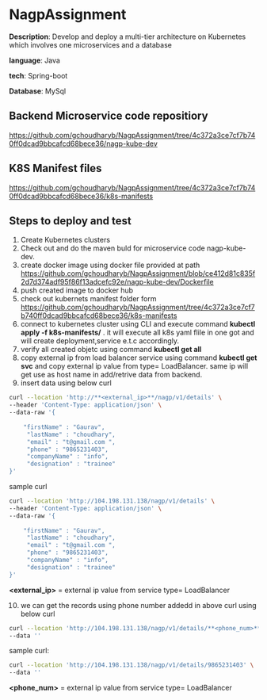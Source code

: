 # NagpAssignment
**Description**: Develop and deploy a multi-tier architecture on Kubernetes which involves one
microservices and a database

**language**: Java

**tech**: Spring-boot

**Database**: MySql

## Backend Microservice code repositiory

https://github.com/gchoudharyb/NagpAssignment/tree/4c372a3ce7cf7b740ff0dcad9bbcafcd68bece36/nagp-kube-dev


## K8S Manifest files

https://github.com/gchoudharyb/NagpAssignment/tree/4c372a3ce7cf7b740ff0dcad9bbcafcd68bece36/k8s-manifests


## Steps to deploy and test

1. Create Kubernetes clusters
2. Check out and do the maven buld for microservice code nagp-kube-dev.
3. create docker image using docker file provided at path https://github.com/gchoudharyb/NagpAssignment/blob/ce412d81c835f2d7d374adf95f86f13adcefc92e/nagp-kube-dev/Dockerfile
4. push created image to docker hub
5. check out kubernets manifest folder form https://github.com/gchoudharyb/NagpAssignment/tree/4c372a3ce7cf7b740ff0dcad9bbcafcd68bece36/k8s-manifests
6. connect to kubernetes cluster using CLI and execute command **kubectl apply -f k8s-manifests/** . it will execute all k8s yaml flile in one got and will create deployment,service e.t.c accordingly.
7. verify all created objetc using command **kubectl get all**
8. copy external ip from load balancer service using command **kubectl get svc** and copy external ip value from type= LoadBalancer. same ip will get use as host name in add/retrive data from backend.
9. insert data using below curl

```bash
curl --location 'http://**<external_ip>**/nagp/v1/details' \
--header 'Content-Type: application/json' \
--data-raw '{
    
	"firstName" : "Gaurav",
	 "lastName" : "choudhary",
	 "email" : "t@gmail.com ",
	 "phone" : "9865231403",
	 "companyName" : "info",
	 "designation" : "trainee"
}'
```
sample curl
```bash
curl --location 'http://104.198.131.138/nagp/v1/details' \
--header 'Content-Type: application/json' \
--data-raw '{
    
	"firstName" : "Gaurav",
	 "lastName" : "choudhary",
	 "email" : "t@gmail.com ",
	 "phone" : "9865231403",
	 "companyName" : "info",
	 "designation" : "trainee"
}'
```
**<external_ip>** = external ip value from service type= LoadBalancer


10. we can get the records using phone number addedd in above curl using below curl
```bash
curl --location 'http://104.198.131.138/nagp/v1/details/**<phone_num>**' \
--data ''
```
sample curl:

```bash
curl --location 'http://104.198.131.138/nagp/v1/details/9865231403' \
--data ''
```
**<phone_num>** = external ip value from service type= LoadBalancer

